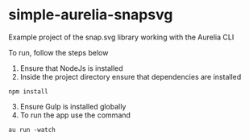 # simple-aurelia-snapsvg
Example project of the snap.svg library working with the Aurelia CLI

To run, follow the steps below

1. Ensure that NodeJs is installed
2. Inside the project directory ensure that dependencies are installed
```shell
npm install
```
3. Ensure Gulp is installed globally
4. To run the app use the command
```shell
au run -watch
```

